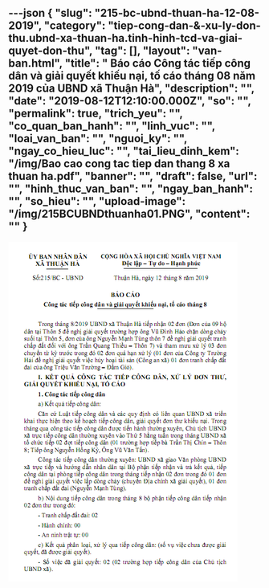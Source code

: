 ---json
{
    "slug": "215-bc-ubnd-thuan-ha-12-08-2019",
    "category": "tiep-cong-dan-&-xu-ly-don-thu.ubnd-xa-thuan-ha.tinh-hinh-tcd-va-giai-quyet-don-thu",
    "tag": [],
    "layout": "van-ban.html",
    "title": " Báo cáo Công tác tiếp công dân và giải quyết khiếu nại, tố cáo tháng 08 năm 2019 của UBND xã Thuận Hà",
    "description": "",
    "date": "2019-08-12T12:10:00.000Z",
    "so": "",
    "permalink": true,
    "trich_yeu": "",
    "co_quan_ban_hanh": "",
    "linh_vuc": "",
    "loai_van_ban": "",
    "nguoi_ky": "",
    "ngay_co_hieu_luc": "",
    "tai_lieu_dinh_kem": "/img/Bao cao cong tac tiep dan thang 8 xa thuan ha.pdf",
    "banner": "",
    "draft": false,
    "url": "",
    "hinh_thuc_van_ban": "",
    "ngay_ban_hanh": "",
    "so_hieu": "",
    "upload-image": "/img/215BCUBNDthuanha01.PNG",
    "__content__": ""
}
---
<p><img alt="" src="/img/215BCUBNDthuanha01.PNG" /></p>
